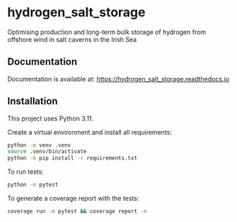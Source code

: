 # hydrogen_salt_storage

Optimising production and long-term bulk storage of hydrogen from offshore wind in salt caverns in the Irish Sea

## Documentation

Documentation is available at: <https://hydrogen_salt_storage.readthedocs.io>

## Installation

This project uses Python 3.11.

Create a virtual environment and install all requirements:

```sh
python -m venv .venv
source .venv/bin/activate
python -m pip install -r requirements.txt
```

To run tests:

```sh
python -m pytest
```

To generate a coverage report with the tests:

```sh
coverage run -m pytest && coverage report -m
```
